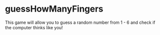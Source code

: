 # guessHowManyFingers
This game will allow you to guess a random number from 1 - 6 and check if the computer thinks like you!
